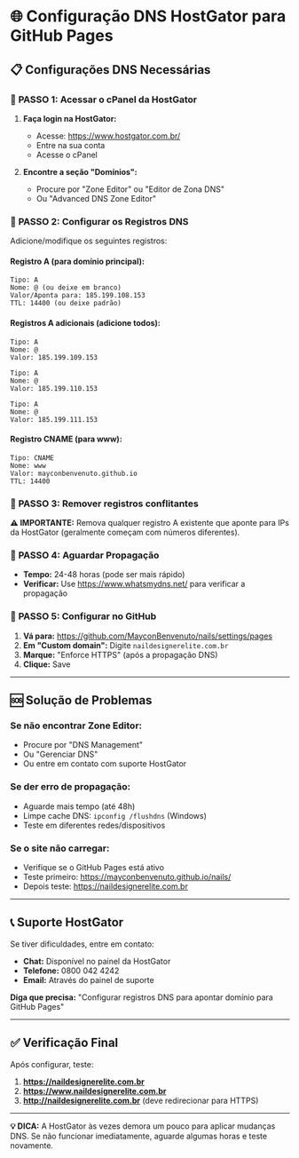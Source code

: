 # 🌐 Configuração DNS HostGator para GitHub Pages

## 📋 Configurações DNS Necessárias

### 🔧 **PASSO 1: Acessar o cPanel da HostGator**

1. **Faça login na HostGator:**
   - Acesse: https://www.hostgator.com.br/
   - Entre na sua conta
   - Acesse o cPanel

2. **Encontre a seção "Domínios":**
   - Procure por "Zone Editor" ou "Editor de Zona DNS"
   - Ou "Advanced DNS Zone Editor"

### 🔧 **PASSO 2: Configurar os Registros DNS**

Adicione/modifique os seguintes registros:

#### **Registro A (para domínio principal):**
```
Tipo: A
Nome: @ (ou deixe em branco)
Valor/Aponta para: 185.199.108.153
TTL: 14400 (ou deixe padrão)
```

#### **Registros A adicionais (adicione todos):**
```
Tipo: A
Nome: @
Valor: 185.199.109.153

Tipo: A  
Nome: @
Valor: 185.199.110.153

Tipo: A
Nome: @
Valor: 185.199.111.153
```

#### **Registro CNAME (para www):**
```
Tipo: CNAME
Nome: www
Valor: mayconbenvenuto.github.io
TTL: 14400
```

### 🔧 **PASSO 3: Remover registros conflitantes**

**⚠️ IMPORTANTE:** Remova qualquer registro A existente que aponte para IPs da HostGator (geralmente começam com números diferentes).

### 🔧 **PASSO 4: Aguardar Propagação**

- **Tempo:** 24-48 horas (pode ser mais rápido)
- **Verificar:** Use https://www.whatsmydns.net/ para verificar a propagação

### 🔧 **PASSO 5: Configurar no GitHub**

1. **Vá para:** https://github.com/MayconBenvenuto/nails/settings/pages
2. **Em "Custom domain":** Digite `naildesignerelite.com.br`
3. **Marque:** "Enforce HTTPS" (após a propagação DNS)
4. **Clique:** Save

---

## 🆘 Solução de Problemas

### **Se não encontrar Zone Editor:**
- Procure por "DNS Management"
- Ou "Gerenciar DNS" 
- Ou entre em contato com suporte HostGator

### **Se der erro de propagação:**
- Aguarde mais tempo (até 48h)
- Limpe cache DNS: `ipconfig /flushdns` (Windows)
- Teste em diferentes redes/dispositivos

### **Se o site não carregar:**
- Verifique se o GitHub Pages está ativo
- Teste primeiro: https://mayconbenvenuto.github.io/nails/
- Depois teste: https://naildesignerelite.com.br

---

## 📞 Suporte HostGator

Se tiver dificuldades, entre em contato:
- **Chat:** Disponível no painel da HostGator
- **Telefone:** 0800 042 4242
- **Email:** Através do painel de suporte

**Diga que precisa:** "Configurar registros DNS para apontar domínio para GitHub Pages"

---

## ✅ Verificação Final

Após configurar, teste:

1. **https://naildesignerelite.com.br** 
2. **https://www.naildesignerelite.com.br**
3. **http://naildesignerelite.com.br** (deve redirecionar para HTTPS)

---

**💡 DICA:** A HostGator às vezes demora um pouco para aplicar mudanças DNS. Se não funcionar imediatamente, aguarde algumas horas e teste novamente.
